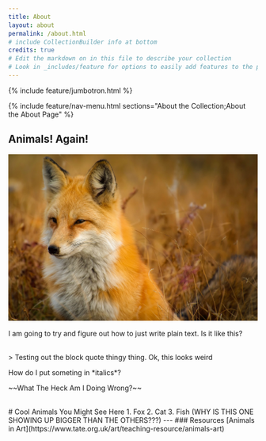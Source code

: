 ```yaml
---
title: About
layout: about
permalink: /about.html
# include CollectionBuilder info at bottom
credits: true
# Edit the markdown on in this file to describe your collection
# Look in _includes/feature for options to easily add features to the page
---
```


{% include feature/jumbotron.html %}

{% include feature/nav-menu.html sections="About the Collection;About the About Page" %}

## Animals! Again!
![Sleepy Fox](https://github.com/jkcronin/animalsagain2/blob/1daf3b0ef39517088607e28ccbed88366bf6df35/objects/sleepyfox.jpg)

<p>I am going to try and figure out how to just write plain text. Is it like this?</p>
<br>
> Testing out the block quote thingy thing. Ok, this looks weird
<p>How do I put someting in *italics*?</p>
<p>~~What The Heck Am I Doing Wrong?~~</p>
<br>
# Cool Animals You Might See Here
1. Fox
2. Cat
3. Fish (WHY IS THIS ONE SHOWING UP BIGGER THAN THE OTHERS???)
---
### Resources
[Animals in Art](https://www.tate.org.uk/art/teaching-resource/animals-art)
